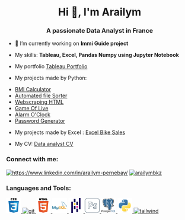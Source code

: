 <h1 align="center">Hi 👋, I'm Arailym</h1>
<h3 align="center">A passionate Data Analyst in France</h3>

- 🔭 I’m currently working on **Immi Guide project**

- My skills: **Tableau, Excel, Pandas Numpy using Jupyter Notebook**

- My portfolio
<a href="https://public.tableau.com/app/profile/arailym.pernebay/vizzes" target="blank">Tableau Portfolio</a>

- My projects made by Python:
- <div> <a href="https://github.com/pernebay-arailym/Project_1_BMI_calculator" target="blank">BMI Calculator</a> </div>
- <div> <a href="https://github.com/pernebay-arailym/Project_2_Automated_file_sorter" target="blank">Automated file Sorter</a> </div>
- <div> <a href="https://github.com/pernebay-arailym/Project_3_WebScraping_HTML" target="blank">Webscraping HTML</a> </div>
- <div> <a href="https://github.com/pernebay-arailym/Project_4_GameOfLife" target="blank">Game Of Live</a> </div>
- <div> <a href="https://github.com/pernebay-arailym/Project_5_Alarm_oclock" target="blank">Alarm O'Clock</a> </div>
- <div> <a href="https://github.com/pernebay-arailym/Project_6_Password_generator" target="blank">Password Generator</a> </div>



 




- My projects made by Excel :
<a href="https://github.com/pernebay-arailym/Project_1_Excel_Bike_Sales" target="blank"> Excel Bike Sales</a>

- My CV:
<a href="https://docs.google.com/document/d/1mGEb0GVI1szqqPq1fS_6SJYphSwsRxWlvfO7gIIBVeo/edit?usp=sharing" target="blank">Data analyst CV</a>

<h3 align="left">Connect with me:</h3>
<p align="left">
<a href="https://linkedin.com/in/https://www.linkedin.com/in/arailym-pernebay/" target="blank"><img align="center" src="https://raw.githubusercontent.com/rahuldkjain/github-profile-readme-generator/master/src/images/icons/Social/linked-in-alt.svg" alt="https://www.linkedin.com/in/arailym-pernebay/" height="30" width="40" /></a>
<a href="https://instagram.com/arailymbkz" target="blank"><img align="center" src="https://raw.githubusercontent.com/rahuldkjain/github-profile-readme-generator/master/src/images/icons/Social/instagram.svg" alt="arailymbkz" height="30" width="40" /></a>
</p>

<h3 align="left">Languages and Tools:</h3>
<p align="left"> <a href="https://www.w3schools.com/css/" target="_blank" rel="noreferrer"> <img src="https://raw.githubusercontent.com/devicons/devicon/master/icons/css3/css3-original-wordmark.svg" alt="css3" width="40" height="40"/> </a> <a href="https://git-scm.com/" target="_blank" rel="noreferrer"> <img src="https://www.vectorlogo.zone/logos/git-scm/git-scm-icon.svg" alt="git" width="40" height="40"/> </a> <a href="https://www.w3.org/html/" target="_blank" rel="noreferrer"> <img src="https://raw.githubusercontent.com/devicons/devicon/master/icons/html5/html5-original-wordmark.svg" alt="html5" width="40" height="40"/> </a> <a href="https://www.mysql.com/" target="_blank" rel="noreferrer"> <img src="https://raw.githubusercontent.com/devicons/devicon/master/icons/mysql/mysql-original-wordmark.svg" alt="mysql" width="40" height="40"/> </a> <a href="https://pandas.pydata.org/" target="_blank" rel="noreferrer"> <img src="https://raw.githubusercontent.com/devicons/devicon/2ae2a900d2f041da66e950e4d48052658d850630/icons/pandas/pandas-original.svg" alt="pandas" width="40" height="40"/> </a> <a href="https://www.photoshop.com/en" target="_blank" rel="noreferrer"> <img src="https://raw.githubusercontent.com/devicons/devicon/master/icons/photoshop/photoshop-line.svg" alt="photoshop" width="40" height="40"/> </a> <a href="https://www.postgresql.org" target="_blank" rel="noreferrer"> <img src="https://raw.githubusercontent.com/devicons/devicon/master/icons/postgresql/postgresql-original-wordmark.svg" alt="postgresql" width="40" height="40"/> </a> <a href="https://www.python.org" target="_blank" rel="noreferrer"> <img src="https://raw.githubusercontent.com/devicons/devicon/master/icons/python/python-original.svg" alt="python" width="40" height="40"/> </a> <a href="https://tailwindcss.com/" target="_blank" rel="noreferrer"> <img src="https://www.vectorlogo.zone/logos/tailwindcss/tailwindcss-icon.svg" alt="tailwind" width="40" height="40"/> </a> </p>
